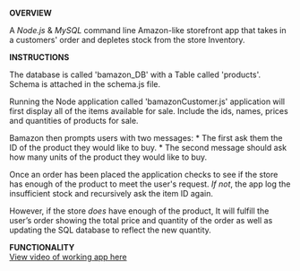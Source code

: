 **OVERVIEW** 

A *Node.js* & *MySQL* command line Amazon-like storefront app that takes in a customers' order and depletes stock from the store Inventory. 



**INSTRUCTIONS**

The database is called 'bamazon_DB' with a  Table called 'products'. Schema is attached in the schema.js file.

Running the Node application called 'bamazonCustomer.js' application will first display all of the items available for sale. Include the ids, names, prices and quantities of products for sale.

Bamazon then prompts users with two messages: 
	* The first ask them the ID of the product they would like to buy. 
	* The second message should ask how many units of the product they would like to buy.

Once an order has been placed the application checks to see if the store has enough of the product to meet the user's request. *If not*, the app log the insufficient stock and recursively ask the item ID again.

However, if the store *does* have enough of the product, It will fulfill the user’s order showing the total price and quantity of the order as well as updating the SQL database to reflect the new quantity. 

**FUNCTIONALITY**  
[View video of working app here](https://drive.google.com/file/d/1kNMZyN8bVI9k4zuJZfquy2MBP_vk1Dwd/view)
